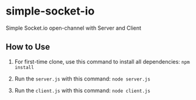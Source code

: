 # simple-socket-io
Simple Socket.io open-channel with Server and Client

## How to Use
1. For first-time clone, use this command to install all dependencies:
```npm install```

2. Run the `server.js` with this command:
```node server.js```

3. Run the `client.js` with this command:
```node client.js```